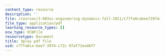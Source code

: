 ```yaml
---
content_type: resource
description: ''
file: /courses/2-003sc-engineering-dynamics-fall-2011/c77fa0cabee73974c72c97af71ea46f7_jROTMB142T0.pdf
file_type: application/pdf
learning_resource_types: []
ocw_type: OCWFile
resourcetype: Document
title: 3play pdf file
uid: c77fa0ca-bee7-3974-c72c-97af71ea46f7
---
```

